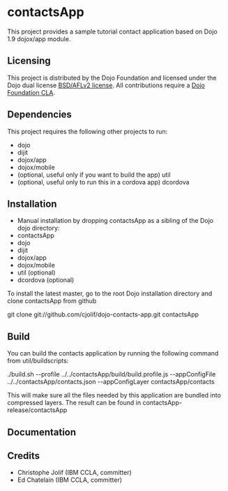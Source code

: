 # contactsApp

This project provides a sample tutorial contact application based on Dojo 1.9 dojox/app module.

## Licensing

This project is distributed by the Dojo Foundation and licensed under the Dojo dual license [BSD/AFLv2 license](http://dojotoolkit.org/license).
All contributions require a [Dojo Foundation CLA](http://dojofoundation.org/about/claForm).

## Dependencies

This project requires the following other projects to run:
 * dojo
 * dijit
 * dojox/app
 * dojox/mobile
 * (optional, useful only if you want to build the app) util
 * (optional, useful only to run this in a cordova app) dcordova

## Installation

* Manual installation by dropping contactsApp as a sibling of the Dojo dojo directory:
 * contactsApp
 * dojo
 * dijit
 * dojox/app
 * dojox/mobile
 * util (optional)
 * dcordova (optional)

 To install the latest master, go to the root Dojo installation directory and clone contactsApp from github

 git clone git://github.com/cjolif/dojo-contacts-app.git contactsApp

## Build

You can build the contacts application by running the following command from util/buildscripts:

./build.sh --profile ../../contactsApp/build/build.profile.js
  --appConfigFile ../../contactsApp/contacts.json
  --appConfigLayer contactsApp/contacts

This will make sure all the files needed by this application are bundled into compressed layers. The result can be
found in contactsApp-release/contactsApp

## Documentation

## Credits

* Christophe Jolif (IBM CCLA, committer)
* Ed Chatelain (IBM CCLA, committer)
